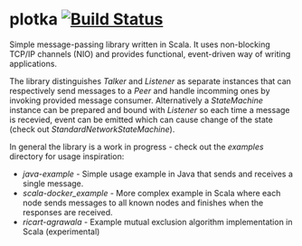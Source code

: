 # plotka [![Build Status](https://travis-ci.org/phisikus/plotka.svg?branch=master)](https://travis-ci.org/phisikus/plotka)

Simple message-passing library written in Scala. It uses non-blocking TCP/IP channels (NIO) and provides functional, event-driven way of writing applications.

The library distinguishes _Talker_ and _Listener_ as separate instances that can respectively send messages to a _Peer_ and handle incomming ones by invoking provided message consumer. Alternatively a _StateMachine_ instance can be prepared and bound with _Listener_ so each time a message is recevied, event can be emitted which can cause change of the state (check out _StandardNetworkStateMachine_).

In general the library is a work in progress - check out the _examples_ directory for usage inspiration:
- _java-example_ - Simple usage example in Java that sends and receives a single message.
- _scala-docker_example_ - More complex example in Scala where each node sends messages to all known nodes and finishes when the responses are received.
- _ricart-agrawala_ - Example mutual exclusion algorithm implementation in Scala (experimental)
